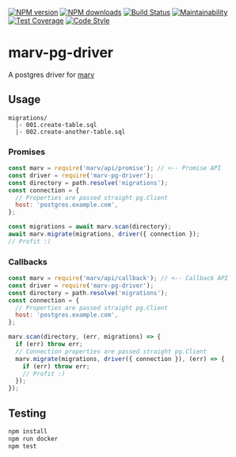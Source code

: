 [![NPM version](https://img.shields.io/npm/v/marv-pg-driver.svg?style=flat-square)](https://www.npmjs.com/package/marv-pg-driver)
[![NPM downloads](https://img.shields.io/npm/dm/marv-pg-driver.svg?style=flat-square)](https://www.npmjs.com/package/marv-pg-driver)
[![Build Status](https://img.shields.io/travis/guidesmiths/marv-pg-driver/master.svg)](https://travis-ci.org/guidesmiths/marv-pg-driver)
[![Maintainability](https://api.codeclimate.com/v1/badges/f4f00937958b3ad25af5/maintainability)](https://codeclimate.com/github/cressie176/marv-pg-driver/maintainability)
[![Test Coverage](https://api.codeclimate.com/v1/badges/f4f00937958b3ad25af5/test_coverage)](https://codeclimate.com/github/cressie176/marv-pg-driver/test_coverage)
[![Code Style](https://img.shields.io/badge/code%20style-prettier-brightgreen.svg)](https://github.com/prettier/prettier)

# marv-pg-driver

A postgres driver for [marv](https://www.npmjs.com/package/marv)

## Usage

```
migrations/
  |- 001.create-table.sql
  |- 002.create-another-table.sql
```

### Promises

```js
const marv = require('marv/api/promise'); // <-- Promise API
const driver = require('marv-pg-driver');
const directory = path.resolve('migrations');
const connection = {
  // Properties are passed straight pg.Client
  host: 'postgres.example.com',
};

const migrations = await marv.scan(directory);
await marv.migrate(migrations, driver({ connection });
// Profit :)
```

### Callbacks

```js
const marv = require('marv/api/callback'); // <-- Callback API
const driver = require('marv-pg-driver');
const directory = path.resolve('migrations');
const connection = {
  // Properties are passed straight pg.Client
  host: 'postgres.example.com',
};

marv.scan(directory, (err, migrations) => {
  if (err) throw err;
  // Connection properties are passed straight pg.Client
  marv.migrate(migrations, driver({ connection }), (err) => {
    if (err) throw err;
    // Profit :)
  });
});
```

## Testing

```bash
npm install
npm run docker
npm test
```
